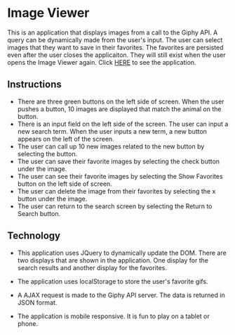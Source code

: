 # Image Viewer
This is an application that displays images from a call to the Giphy API. A query can be dynamically made from the user's input. The user can select images that they want to save in their favorites. The favorites are persisted even after the user closes the applicaiton. They will still exist when the user opens the Image Viewer again. Click [HERE]( https://savycodr.github.io/image-viewer/) to see the application.

## Instructions
* There are three green buttons on the left side of screen. When the user pushes a button, 10 images are displayed that match the animal on the button.
* There is an input field on the left side of the screen. The user can input a new search term. When the user inputs a new term, a new button appears on the left of the screen.
* The user can call up 10 new images related to the new button by selecting the button.
* The user can save their favorite images by selecting the check button under the image.
* The user can see their favorite images by selecting the Show Favorites button on the left side of screen.
* The user can delete the image from their favorites by selecting the x button under the image.
* The user can return to the search screen by selecting the Return to Search button.

## Technology

* This application uses JQuery to dynamically update the DOM. There are two displays that are shown in the application. One display for the search results and another display for the favorites.

* The application uses localStorage to store the user's favorite gifs.

* A AJAX request is made to the Giphy API server. The data is returned in JSON format.

* The application is mobile responsive. It is fun to play on a tablet or phone.
